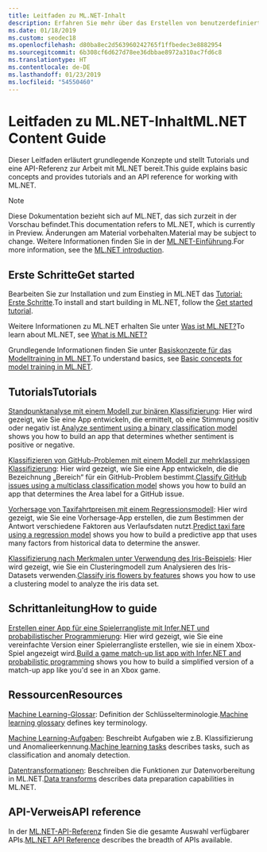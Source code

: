 ```yaml
---
title: Leitfaden zu ML.NET-Inhalt
description: Erfahren Sie mehr über das Erstellen von benutzerdefinierten KI-Lösungen, und integrieren Sie sie mithilfe von ML.NET in Ihre .NET-Anwendungen.
ms.date: 01/18/2019
ms.custom: seodec18
ms.openlocfilehash: d80ba8ec2d563960242765f1ffbedec3e8882954
ms.sourcegitcommit: 6b308cf6d627d78ee36dbbae8972a310ac7fd6c8
ms.translationtype: HT
ms.contentlocale: de-DE
ms.lasthandoff: 01/23/2019
ms.locfileid: "54550460"
---
```

# <a name="mlnet-content-guide"></a><span data-ttu-id="f1e9f-103">Leitfaden zu ML.NET-Inhalt</span><span class="sxs-lookup"><span data-stu-id="f1e9f-103">ML.NET Content Guide</span></span>

<span data-ttu-id="f1e9f-104">Dieser Leitfaden erläutert grundlegende Konzepte und stellt Tutorials und eine API-Referenz zur Arbeit mit ML.NET bereit.</span><span class="sxs-lookup"><span data-stu-id="f1e9f-104">This guide explains basic concepts and provides tutorials and an API reference for working with ML.NET.</span></span>

> [!NOTE]
> <span data-ttu-id="f1e9f-105">Diese Dokumentation bezieht sich auf ML.NET, das sich zurzeit in der Vorschau befindet.</span><span class="sxs-lookup"><span data-stu-id="f1e9f-105">This documentation refers to ML.NET, which is currently in Preview.</span></span> <span data-ttu-id="f1e9f-106">Änderungen am Material vorbehalten.</span><span class="sxs-lookup"><span data-stu-id="f1e9f-106">Material may be subject to change.</span></span> <span data-ttu-id="f1e9f-107">Weitere Informationen finden Sie in der [ML.NET-Einführung](https://www.microsoft.com/net/learn/apps/machine-learning-and-ai/ml-dotnet).</span><span class="sxs-lookup"><span data-stu-id="f1e9f-107">For more information, see the [ML.NET introduction](https://www.microsoft.com/net/learn/apps/machine-learning-and-ai/ml-dotnet).</span></span>

## <a name="get-started"></a><span data-ttu-id="f1e9f-108">Erste Schritte</span><span class="sxs-lookup"><span data-stu-id="f1e9f-108">Get started</span></span>

<span data-ttu-id="f1e9f-109">Bearbeiten Sie zur Installation und zum Einstieg in ML.NET das [Tutorial: Erste Schritte](https://www.microsoft.com/net/learn/machinelearning-ai/ml-dotnet-get-started-tutorial).</span><span class="sxs-lookup"><span data-stu-id="f1e9f-109">To install and start building in ML.NET, follow the [Get started tutorial](https://www.microsoft.com/net/learn/machinelearning-ai/ml-dotnet-get-started-tutorial).</span></span>

<span data-ttu-id="f1e9f-110">Weitere Informationen zu ML.NET erhalten Sie unter [Was ist ML.NET?](what-is-mldotnet.md)</span><span class="sxs-lookup"><span data-stu-id="f1e9f-110">To learn about ML.NET, see [What is ML.NET?](what-is-mldotnet.md)</span></span>

<span data-ttu-id="f1e9f-111">Grundlegende Informationen finden Sie unter [Basiskonzepte für das Modelltraining in ML.NET](basic-concepts-model-training-in-mldotnet.md).</span><span class="sxs-lookup"><span data-stu-id="f1e9f-111">To understand basics, see [Basic concepts for model training in ML.NET](basic-concepts-model-training-in-mldotnet.md).</span></span>

## <a name="tutorials"></a><span data-ttu-id="f1e9f-112">Tutorials</span><span class="sxs-lookup"><span data-stu-id="f1e9f-112">Tutorials</span></span>

<span data-ttu-id="f1e9f-113">[Standpunktanalyse mit einem Modell zur binären Klassifizierung](tutorials/sentiment-analysis.md): Hier wird gezeigt, wie Sie eine App entwickeln, die ermittelt, ob eine Stimmung positiv oder negativ ist.</span><span class="sxs-lookup"><span data-stu-id="f1e9f-113">[Analyze sentiment using a binary classification model](tutorials/sentiment-analysis.md) shows you how to build an app that determines whether sentiment is positive or negative.</span></span>

<span data-ttu-id="f1e9f-114">[Klassifizieren von GitHub-Problemen mit einem Modell zur mehrklassigen Klassifizierung](tutorials/github-issue-classification.md): Hier wird gezeigt, wie Sie eine App entwickeln, die die Bezeichnung „Bereich“ für ein GitHub-Problem bestimmt.</span><span class="sxs-lookup"><span data-stu-id="f1e9f-114">[Classify GitHub issues using a multiclass classification model](tutorials/github-issue-classification.md) shows you how to build an app that determines the Area label for a GitHub issue.</span></span>

<span data-ttu-id="f1e9f-115">[Vorhersage von Taxifahrtpreisen mit einem Regressionsmodell](tutorials/taxi-fare.md): Hier wird gezeigt, wie Sie eine Vorhersage-App erstellen, die zum Bestimmen der Antwort verschiedene Faktoren aus Verlaufsdaten nutzt.</span><span class="sxs-lookup"><span data-stu-id="f1e9f-115">[Predict taxi fare using a regression model](tutorials/taxi-fare.md) shows you how to build a predictive app that uses many factors from historical data to determine the answer.</span></span>

<span data-ttu-id="f1e9f-116">[Klassifizierung nach Merkmalen unter Verwendung des Iris-Beispiels](tutorials/iris-clustering.md): Hier wird gezeigt, wie Sie ein Clusteringmodell zum Analysieren des Iris-Datasets verwenden.</span><span class="sxs-lookup"><span data-stu-id="f1e9f-116">[Classify iris flowers by features](tutorials/iris-clustering.md) shows you how to use a clustering model to analyze the iris data set.</span></span> 

## <a name="how-to-guide"></a><span data-ttu-id="f1e9f-117">Schrittanleitung</span><span class="sxs-lookup"><span data-stu-id="f1e9f-117">How to guide</span></span>

<span data-ttu-id="f1e9f-118">[Erstellen einer App für eine Spielerrangliste mit Infer.NET und probabilistischer Programmierung](how-to-guides/matchup-app-infer-net.md): Hier wird gezeigt, wie Sie eine vereinfachte Version einer Spielerrangliste erstellen, wie sie in einem Xbox-Spiel angezeigt wird.</span><span class="sxs-lookup"><span data-stu-id="f1e9f-118">[Build a game match-up list app with Infer.NET and probabilistic programming](how-to-guides/matchup-app-infer-net.md) shows you how to build a simplified version of a match-up app like you'd see in an Xbox game.</span></span>

## <a name="resources"></a><span data-ttu-id="f1e9f-119">Ressourcen</span><span class="sxs-lookup"><span data-stu-id="f1e9f-119">Resources</span></span>

<span data-ttu-id="f1e9f-120">[Machine Learning-Glossar](resources/glossary.md): Definition der Schlüsselterminologie.</span><span class="sxs-lookup"><span data-stu-id="f1e9f-120">[Machine learning glossary](resources/glossary.md) defines key terminology.</span></span>

<span data-ttu-id="f1e9f-121">[Machine Learning-Aufgaben](resources/tasks.md): Beschreibt Aufgaben wie z.B. Klassifizierung und Anomalieerkennung.</span><span class="sxs-lookup"><span data-stu-id="f1e9f-121">[Machine learning tasks](resources/tasks.md) describes tasks, such as classification and anomaly detection.</span></span> 

<span data-ttu-id="f1e9f-122">[Datentransformationen](resources/transforms.md): Beschreiben die Funktionen zur Datenvorbereitung in ML.NET.</span><span class="sxs-lookup"><span data-stu-id="f1e9f-122">[Data transforms](resources/transforms.md) describes data preparation capabilities in ML.NET.</span></span>


## <a name="api-reference"></a><span data-ttu-id="f1e9f-123">API-Verweis</span><span class="sxs-lookup"><span data-stu-id="f1e9f-123">API reference</span></span>

<span data-ttu-id="f1e9f-124">In der [ML.NET-API-Referenz](https://docs.microsoft.com/dotnet/api/?view=ml-dotnet) finden Sie die gesamte Auswahl verfügbarer APIs.</span><span class="sxs-lookup"><span data-stu-id="f1e9f-124">[ML.NET API Reference](https://docs.microsoft.com/dotnet/api/?view=ml-dotnet) describes the breadth of APIs available.</span></span>
